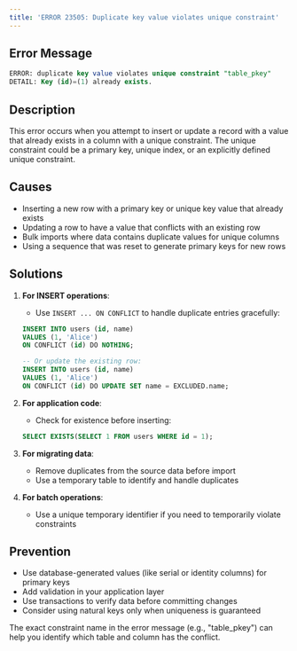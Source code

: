 ```yaml
---
title: 'ERROR 23505: Duplicate key value violates unique constraint'
---
```


## Error Message

```sql
ERROR: duplicate key value violates unique constraint "table_pkey"
DETAIL: Key (id)=(1) already exists.
```

## Description

This error occurs when you attempt to insert or update a record with a value that already exists in a column with a unique constraint. The unique constraint could be a primary key, unique index, or an explicitly defined unique constraint.

## Causes

- Inserting a new row with a primary key or unique key value that already exists
- Updating a row to have a value that conflicts with an existing row
- Bulk imports where data contains duplicate values for unique columns
- Using a sequence that was reset to generate primary keys for new rows

## Solutions

1. **For INSERT operations**:

   - Use `INSERT ... ON CONFLICT` to handle duplicate entries gracefully:

   ```sql
   INSERT INTO users (id, name)
   VALUES (1, 'Alice')
   ON CONFLICT (id) DO NOTHING;

   -- Or update the existing row:
   INSERT INTO users (id, name)
   VALUES (1, 'Alice')
   ON CONFLICT (id) DO UPDATE SET name = EXCLUDED.name;
   ```

2. **For application code**:

   - Check for existence before inserting:

   ```sql
   SELECT EXISTS(SELECT 1 FROM users WHERE id = 1);
   ```

3. **For migrating data**:

   - Remove duplicates from the source data before import
   - Use a temporary table to identify and handle duplicates

4. **For batch operations**:
   - Use a unique temporary identifier if you need to temporarily violate constraints

## Prevention

- Use database-generated values (like serial or identity columns) for primary keys
- Add validation in your application layer
- Use transactions to verify data before committing changes
- Consider using natural keys only when uniqueness is guaranteed

<HintBlock type="info">

The exact constraint name in the error message (e.g., "table_pkey") can help you identify which table and column has the conflict.

</HintBlock>
